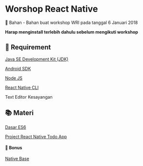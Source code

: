 # Worshop React Native
:microscope: Bahan - Bahan buat workshop WRI pada tanggal 6 Januari 2018

**Harap menginstall terlebih dahulu sebelum mengikuti workshop**

## :pill: Requirement

[Java SE Development Kit (JDK)](https://github.com/wrideveloper/workshop-react-native/blob/master/module/instalasi-jdk.md)

[Android SDK](https://github.com/wrideveloper/workshop-react-native/blob/master/module/instalasi-android-sdk.md)

[Node JS](https://github.com/wrideveloper/workshop-react-native/blob/master/module/instalasi-node-js.md)

[React Native CLI](https://github.com/wrideveloper/workshop-react-native/blob/master/module/instalasi-react-native-cli.md)

Text Editor Kesayangan

## :books: Materi 
[Dasar ES6](https://github.com/wrideveloper/workshop-react-native/blob/master/module/dasar-es6.md)

[Project React Native Todo App](https://github.com/mnindra/TodoApp)

#### :school_satchel: Bonus
[Native Base](https://nativebase.io)